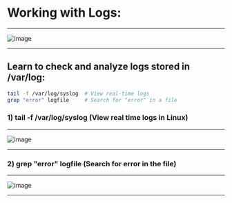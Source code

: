 # Working with Logs:
---
![image](https://github.com/user-attachments/assets/caa1c595-2c9c-4add-8740-a10e46993908)

---
## Learn to check and analyze logs stored in /var/log:

```bash
tail -f /var/log/syslog  # View real-time logs
grep "error" logfile     # Search for "error" in a file
```

### 1) tail -f /var/log/syslog (View real time logs in Linux)
---
![image](https://github.com/user-attachments/assets/d0ed2da8-ad60-44cc-9c79-82db7ec58725)

---
### 2) grep "error" logfile (Search for error in the file)
---
![image](https://github.com/user-attachments/assets/bf40c618-a5c3-44ba-a313-fb1a5688deda)

---
